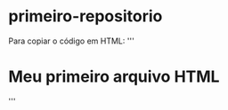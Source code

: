 # primeiro-repositorio

Para copiar o código em HTML:
'''
<html>
 <h1>Meu primeiro arquivo HTML</h1>
</html>
'''
